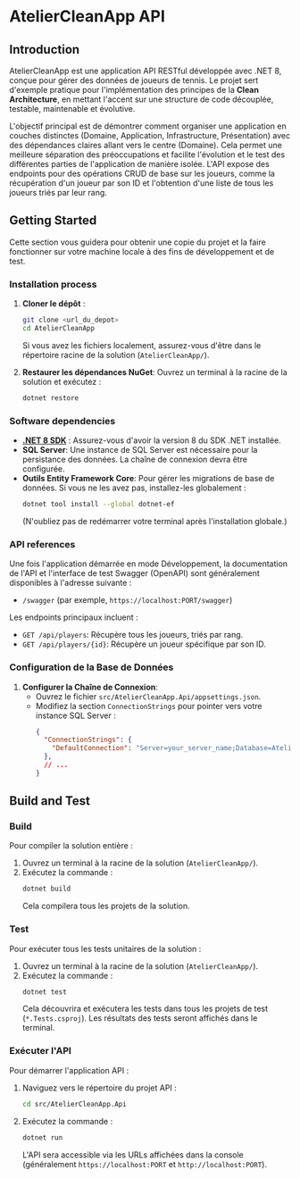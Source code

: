 # AtelierCleanApp API

## Introduction

AtelierCleanApp est une application API RESTful développée avec .NET 8, conçue pour gérer des données de joueurs de tennis. Le projet sert d'exemple pratique pour l'implémentation des principes de la **Clean Architecture**, en mettant l'accent sur une structure de code découplée, testable, maintenable et évolutive.

L'objectif principal est de démontrer comment organiser une application en couches distinctes (Domaine, Application, Infrastructure, Présentation) avec des dépendances claires allant vers le centre (Domaine). Cela permet une meilleure séparation des préoccupations et facilite l'évolution et le test des différentes parties de l'application de manière isolée. L'API expose des endpoints pour des opérations CRUD de base sur les joueurs, comme la récupération d'un joueur par son ID et l'obtention d'une liste de tous les joueurs triés par leur rang.

## Getting Started

Cette section vous guidera pour obtenir une copie du projet et la faire fonctionner sur votre machine locale à des fins de développement et de test.

### Installation process

1.  **Cloner le dépôt** :
    ```bash
    git clone <url_du_depot>
    cd AtelierCleanApp
    ```
    Si vous avez les fichiers localement, assurez-vous d'être dans le répertoire racine de la solution (`AtelierCleanApp/`).

2.  **Restaurer les dépendances NuGet**:
    Ouvrez un terminal à la racine de la solution et exécutez :
    ```bash
    dotnet restore
    ```

### Software dependencies

* **[.NET 8 SDK](https://dotnet.microsoft.com/download/dotnet/8.0)** : Assurez-vous d'avoir la version 8 du SDK .NET installée.
* **SQL Server**: Une instance de SQL Server est nécessaire pour la persistance des données. La chaîne de connexion devra être configurée.
* **Outils Entity Framework Core**: Pour gérer les migrations de base de données. Si vous ne les avez pas, installez-les globalement :
    ```bash
    dotnet tool install --global dotnet-ef
    ```
    (N'oubliez pas de redémarrer votre terminal après l'installation globale.)


### API references

Une fois l'application démarrée en mode Développement, la documentation de l'API et l'interface de test Swagger (OpenAPI) sont généralement disponibles à l'adresse suivante :
* `/swagger` (par exemple, `https://localhost:PORT/swagger`)

Les endpoints principaux incluent :
* `GET /api/players`: Récupère tous les joueurs, triés par rang.
* `GET /api/players/{id}`: Récupère un joueur spécifique par son ID.

### Configuration de la Base de Données

1.  **Configurer la Chaîne de Connexion**:
    * Ouvrez le fichier `src/AtelierCleanApp.Api/appsettings.json`.
    * Modifiez la section `ConnectionStrings` pour pointer vers votre instance SQL Server :
        ```json
        {
          "ConnectionStrings": {
            "DefaultConnection": "Server=your_server_name;Database=AtelierCleanAppDb;User ID=your_user;Password=your_password;TrustServerCertificate=True;"
          },
          // ...
        }
        ```

## Build and Test

### Build

Pour compiler la solution entière :
1.  Ouvrez un terminal à la racine de la solution (`AtelierCleanApp/`).
2.  Exécutez la commande :
    ```bash
    dotnet build
    ```
    Cela compilera tous les projets de la solution.

### Test

Pour exécuter tous les tests unitaires de la solution :
1.  Ouvrez un terminal à la racine de la solution (`AtelierCleanApp/`).
2.  Exécutez la commande :
    ```bash
    dotnet test
    ```
    Cela découvrira et exécutera les tests dans tous les projets de test (`*.Tests.csproj`). Les résultats des tests seront affichés dans le terminal.

### Exécuter l'API

Pour démarrer l'application API :
1.  Naviguez vers le répertoire du projet API :
    ```bash
    cd src/AtelierCleanApp.Api
    ```
2.  Exécutez la commande :
    ```bash
    dotnet run
    ```
    L'API sera accessible via les URLs affichées dans la console (généralement `https://localhost:PORT` et `http://localhost:PORT`).

